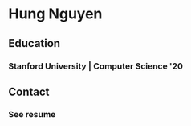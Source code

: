 # Hung Nguyen

## Education
### Stanford University | Computer Science '20

## Contact
### See resume
